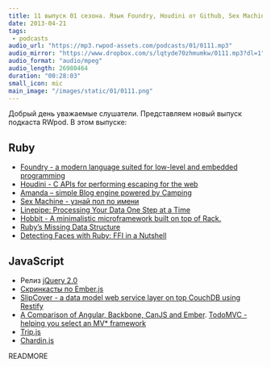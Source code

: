```yaml
---
title: 11 выпуск 01 сезона. Язык Foundry, Houdini от Github, Sex Machine, Hobbit, jQuery 2.0, SlipCover и прочее
date: 2013-04-21
tags:
 - podcasts
audio_url: "https://mp3.rwpod-assets.com/podcasts/01/0111.mp3"
audio_mirror: "https://www.dropbox.com/s/lqtyde70zhmumkw/0111.mp3?dl=1"
audio_format: "audio/mpeg"
audio_length: 26980464
duration: "00:28:03"
small_icon: mic
main_image: "/images/static/01/0111.png"
---
```


Добрый день уважаемые слушатели. Представляем новый выпуск подкаста RWpod. В этом выпуске:

## Ruby

 - [Foundry - a modern language suited for low-level and embedded programming](http://foundry-lang.org/)
 - [Houdini - C APIs for performing escaping for the web](https://github.com/blog/1475-escape-velocity)
 - [Amanda – simple Blog engine powered by Camping](https://bitbucket.org/atog/amanda)
 - [Sex Machine - узнай пол по имени](https://github.com/bmuller/sexmachine)
 - [Linepipe: Processing Your Data One Step at a Time](http://wimdu.github.io/blog/2013/04/16/linepipe-processing-your-data-one-step-at-a-time/)
 - [Hobbit - A minimalistic microframework built on top of Rack.](https://github.com/patriciomacadden/hobbit)
 - [Ruby’s Missing Data Structure](http://rubysource.com/rubys-missing-data-structure/)
 - [Detecting Faces with Ruby: FFI in a Nutshell](http://rubysource.com/detecting-faces-with-ruby-ffi-in-a-nutshell/)

## JavaScript

 - Релиз [jQuery 2.0](http://blog.jquery.com/2013/04/18/jquery-2-0-released/)
 - [Скринкасты по Ember.js](http://ember101.com/videos/001-intro-and-binding-data-to-templates/)
 - [SlipCover - a data model web service layer on top CouchDB using Restify](https://github.com/plus3network/slipcover)
 - [A Comparison of Angular, Backbone, CanJS and Ember](http://sporto.github.io/blog/2013/04/12/comparison-angular-backbone-can-ember/). [TodoMVC - helping you select an MV* framework](http://todomvc.com/)
 - [Trip.js](http://eragonj.github.io/Trip.js/)
 - [Chardin.js](http://heelhook.github.io/chardin.js/)


READMORE
